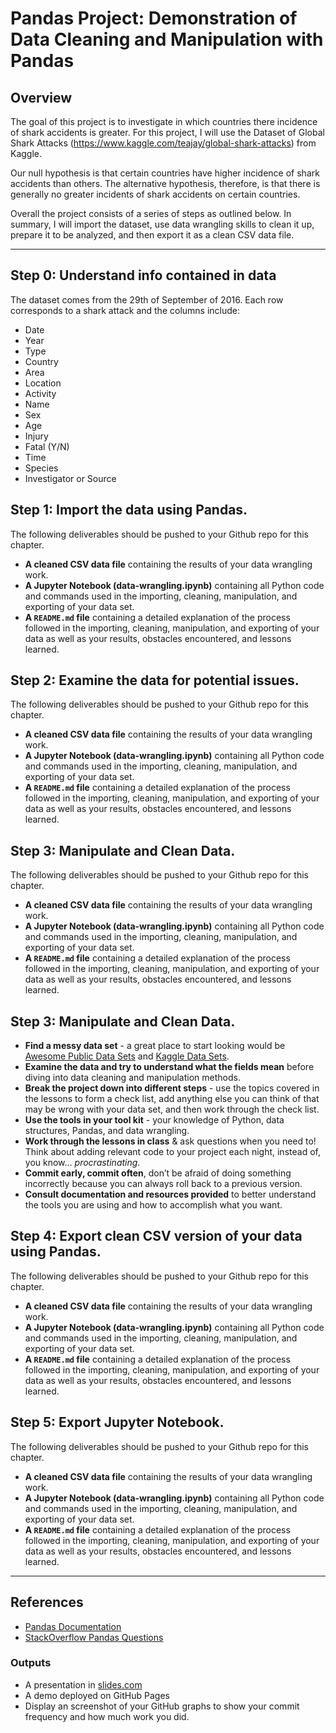 # Pandas Project: Demonstration of Data Cleaning and Manipulation with Pandas

## Overview

The goal of this project is to investigate in which countries there incidence of shark accidents is greater. For this project, I will use the Dataset of Global Shark Attacks (https://www.kaggle.com/teajay/global-shark-attacks) from Kaggle.

Our null hypothesis is that certain countries have higher incidence of shark accidents than others. The alternative hypothesis, therefore, is that there is generally no greater incidents of shark accidents on certain countries.

Overall the project consists of a series of steps as outlined below. In summary, I will import the dataset, use  data wrangling skills to clean it up, prepare it to be analyzed, and then export it as a clean CSV data file.

---

## Step 0: Understand info contained in data

The dataset comes from the 29th of September of 2016. 
Each row corresponds to a shark attack and the columns include:

* Date
* Year
* Type
* Country
* Area
* Location
* Activity
* Name
* Sex
* Age
* Injury
* Fatal (Y/N)
* Time
* Species
* Investigator or Source


## Step 1: Import the data using Pandas.

The following deliverables should be pushed to your Github repo for this chapter.

* **A cleaned CSV data file** containing the results of your data wrangling work.
* **A Jupyter Notebook (data-wrangling.ipynb)** containing all Python code and commands used in the importing, cleaning, manipulation, and exporting of your data set.
* **A ``README.md`` file** containing a detailed explanation of the process followed in the importing, cleaning, manipulation, and exporting of your data as well as your results, obstacles encountered, and lessons learned.

## Step 2: Examine the data for potential issues.

The following deliverables should be pushed to your Github repo for this chapter.

* **A cleaned CSV data file** containing the results of your data wrangling work.
* **A Jupyter Notebook (data-wrangling.ipynb)** containing all Python code and commands used in the importing, cleaning, manipulation, and exporting of your data set.
* **A ``README.md`` file** containing a detailed explanation of the process followed in the importing, cleaning, manipulation, and exporting of your data as well as your results, obstacles encountered, and lessons learned.

## Step 3: Manipulate and Clean Data.

The following deliverables should be pushed to your Github repo for this chapter.

* **A cleaned CSV data file** containing the results of your data wrangling work.
* **A Jupyter Notebook (data-wrangling.ipynb)** containing all Python code and commands used in the importing, cleaning, manipulation, and exporting of your data set.
* **A ``README.md`` file** containing a detailed explanation of the process followed in the importing, cleaning, manipulation, and exporting of your data as well as your results, obstacles encountered, and lessons learned.

## Step 3: Manipulate and Clean Data.

* **Find a messy data set** - a great place to start looking would be [Awesome Public Data Sets](https://github.com/awesomedata/awesome-public-datasets) and [Kaggle Data Sets](https://www.kaggle.com/datasets).
* **Examine the data and try to understand what the fields mean** before diving into data cleaning and manipulation methods.
* **Break the project down into different steps** - use the topics covered in the lessons to form a check list, add anything else you can think of that may be wrong with your data set, and then work through the check list.
* **Use the tools in your tool kit** - your knowledge of Python, data structures, Pandas, and data wrangling.
* **Work through the lessons in class** & ask questions when you need to! Think about adding relevant code to your project each night, instead of, you know... _procrastinating_.
* **Commit early, commit often**, don’t be afraid of doing something incorrectly because you can always roll back to a previous version.
* **Consult documentation and resources provided** to better understand the tools you are using and how to accomplish what you want.


## Step 4: Export clean CSV version of your data using Pandas.

The following deliverables should be pushed to your Github repo for this chapter.

* **A cleaned CSV data file** containing the results of your data wrangling work.
* **A Jupyter Notebook (data-wrangling.ipynb)** containing all Python code and commands used in the importing, cleaning, manipulation, and exporting of your data set.
* **A ``README.md`` file** containing a detailed explanation of the process followed in the importing, cleaning, manipulation, and exporting of your data as well as your results, obstacles encountered, and lessons learned.

## Step 5: Export Jupyter Notebook.

The following deliverables should be pushed to your Github repo for this chapter.

* **A cleaned CSV data file** containing the results of your data wrangling work.
* **A Jupyter Notebook (data-wrangling.ipynb)** containing all Python code and commands used in the importing, cleaning, manipulation, and exporting of your data set.
* **A ``README.md`` file** containing a detailed explanation of the process followed in the importing, cleaning, manipulation, and exporting of your data as well as your results, obstacles encountered, and lessons learned.


---

## References

* [Pandas Documentation](https://pandas.pydata.org/pandas-docs/stable/)
* [StackOverflow Pandas Questions](https://stackoverflow.com/questions/tagged/pandas)

### Outputs

* A presentation in [slides.com](https://slides.com/)
* A demo deployed on GitHub Pages
* Display an screenshot of your GitHub graphs to show your commit frequency and how much work you did.
